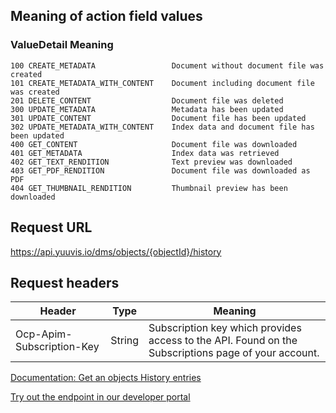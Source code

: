 ## Meaning of action field values

### ValueDetail	                        Meaning
```
100	CREATE_METADATA	                Document without document file was created
101	CREATE_METADATA_WITH_CONTENT	Document including document file was created
201	DELETE_CONTENT	                Document file was deleted
300	UPDATE_METADATA	                Metadata has been updated
301	UPDATE_CONTENT	                Document file has been updated
302	UPDATE_METADATA_WITH_CONTENT	Index data and document file has been updated
400	GET_CONTENT	                    Document file was downloaded
401	GET_METADATA	                Index data was retrieved
402	GET_TEXT_RENDITION	            Text preview was downloaded
403	GET_PDF_RENDITION	            Document file was downloaded as PDF
404	GET_THUMBNAIL_RENDITION	        Thumbnail preview has been downloaded

```

## Request URL

https://api.yuuvis.io/dms/objects/{objectId}/history

## Request headers

| Header                    | Type   | Meaning                                                                                             |
|---------------------------|--------|-----------------------------------------------------------------------------------------------------|
| Ocp-Apim-Subscription-Key | String | Subscription key which provides access to the API. Found on the Subscriptions page of your account. |

[Documentation: Get an objects History entries](https://github.com/yuuvis/Documentation/wiki/Retrieve-history-entries)

[Try out the endpoint in our developer portal](https://ateamk8s.azurewebsites.net/Apis/Endpoints/yadb-api)

